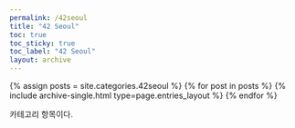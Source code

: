 ```yaml
---
permalink: /42seoul
title: "42 Seoul"
toc: true
toc_sticky: true
toc_label: "42 Seoul"
layout: archive
---
```


{% assign posts = site.categories.42seoul %}
{% for post in posts %} {% include archive-single.html type=page.entries_layout %} {% endfor %}

카테고리 항목이다.